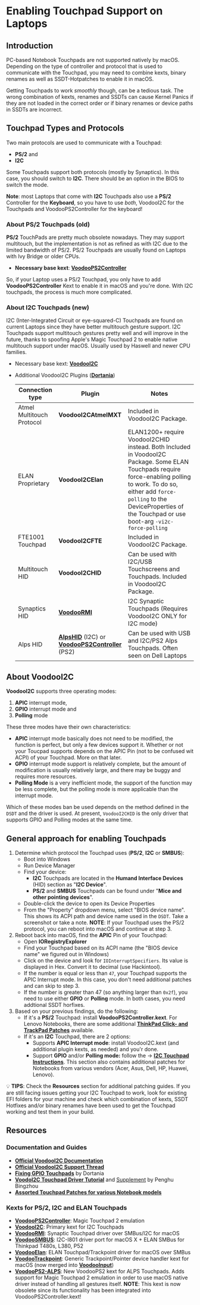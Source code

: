 # Enabling Touchpad Support on Laptops

## Introduction
PC-based Notebook Touchpads are not supported natively by macOS. Depending on the type of controller and protocol that is used to communicate with the Touchpad, you may need to combine kexts, binary renames as well as SSDT-Hotpatches to enable it in macOS.

Getting Touchpads to work *smoothly* though, can be a tedious task. The wrong combination of kexts, renames and SSDTs can cause Kernel Panics if they are not loaded in the correct order or if binary renames or device paths in SSDTs are incorrect.

## Touchpad Types and Protocols
Two main protocols are used to communicate with a Touchpad: 

- **PS/2** and 
- **I2C**

Some Touchpads support both protocols (mostly by Synaptics). In this case, you should switch to **I2C**. There should be an option in the BIOS to switch the mode.

**Note**: most Laptops that come with **I2C** Touchpads also use a **PS/2** Controller for the **Keyboard**, so you have to use *both*, VoodooI2C for the Touchpads and VoodooPS2Controller for the keyboard!

### About PS/2 Touchpads (old)
**PS/2** TouchPads are pretty much obsolete nowadays. They may support multitouch, but the implementation is not as refined as with I2C due to the limited bandwidth of PS/2. PS/2 Touchpads are usually found on Laptops with Ivy Bridge or older CPUs.

- **Necessary base kext**: [**VoodooPS2Controller**](https://github.com/acidanthera/VoodooPS2)

So, if your Laptop uses a PS/2 Touchpad, you only have to add **VoodooPS2Controller** Kext to enable it in macOS and you're done. With I2C touchpads, the process is much more complicated.

### About I2C Touchpads (new)
I2C (Inter-Integrated Circuit or eye-squared-C) Touchpads are found on current Laptops since they have better multitouch gesture support. I2C Touchpads support multitouch gestures pretty well and will improve in the future, thanks to spoofing Apple's Magic Touchpad 2 to enable native multitouch support under macOS. Usually used by Haswell and newer CPU families.

- Necessary base kext: [**VoodooI2C**](https://github.com/VoodooI2C)
- Additional VoodooI2C Plugins ([**Dortania**](https://dortania.github.io/OpenCore-Install-Guide/ktext.html#laptop-input))
	
	|Connection type|Plugin|Notes|
	|---------------|------|-----|
	|Atmel Multitouch Protocol|**VoodooI2CAtmelMXT**|Included in VoodooI2C Package.|
	|ELAN Proprietary|**VoodooI2CElan**|ELAN1200+ require VoodooI2CHID instead. Both Included in VoodooI2C Package. Some ELAN Touchpads require force-enabling polling to work. To do so, either add `force-polling` to the DeviceProperties of the Touchpad or use boot-arg `-vi2c-force-polling`|
	|FTE1001 Touchpad|**VoodooI2CFTE**|Included in VoodooI2C Package.|
	|Multitouch HID|**VoodooI2CHID**|Can be used with I2C/USB Touchscreens and Touchpads. Included in VoodooI2C Package.|
	|Synaptics HID|[**VoodooRMI**](https://github.com/VoodooSMBus/VoodooRMI)|I2C Synaptic Touchpads (Requires VoodooI2C ONLY for I2C mode)|
	|Alps HID|[**AlpsHID**](https://github.com/blankmac/AlpsHID/releases) (I2C) or</br> [**VoodooPS2Controller**](https://github.com/acidanthera/VoodooPS2/releases) (PS2) |Can be used with USB and I2C/PS2 Alps Touchpads. Often seen on Dell Laptops|</br>

## About VoodooI2C
**VoodooI2C** supports three operating modes: 

1. **APIC** interrupt mode, 
2. **GPIO** interrupt mode and 
3. **Polling** mode 

These three modes have their own characteristics: 

- **APIC** interrupt mode basically does not need to be modified, the function is perfect, but only a few devices support it. Whether or not your Toucpad supports depends on the APIC Pin (not to be confused wit ACPI) of your Touchpad. More on that later.
- **GPIO** interrupt mode support is relatively complete, but the amount of modification is usually relatively large, and there may be buggy and requires more resources.
- **Polling Mode** is a very inefficient mode, the support of the function may be less complete, but the polling mode is more applicable than the interrupt mode.

Which of these modes ban be used depends on the method defined in the `DSDT` and the driver is used. At present, `VoodooI2CHID` is the only driver that supports GPIO and Polling modes at the same time.

## General approach for enabling Touchpads

1. Determine which protocol the Touchpad uses (**PS/2**, **I2C** or **SMBUS**):
	- Boot into Windows
	- Run Device Manager
	- Find your device:
		- **I2C** Touchpads are located in the **Humand Interface Devices** (HID) section as "**I2C Device**".
 		- **PS/2** and **SMBUS** Touchpads can be found under "**Mice and other pointing devices**".
	- Double-click the device to open its Device Properties
	- From the "Property" dropdown menu, select "BIOS device name". This shows its ACPI path and device name used in the `DSDT`. Take a screenshot or take a note.
	**NOTE**: If your Touchpad uses the PS/2 protocol, you can reboot into macOS and continue at step 3.
2. Reboot back into macOS, find the **APIC** Pin of your Touchpad:
	- Open **IORegistryExplorer**
	- Find your Touchpad based on its ACPI name (the "BIOS device name" we figured out in Windows)
	- Click on the device and look for `IOInterruptSpecifiers`. Its value is displayed in Hex. Convert it to decimal (use Hackintool).
	- If the number is equal or less than `47`, your Touchpad supports the APIC Interrupt mode. In this case, you don't need additional patches and can skip to step 3. 
	- If the number is greater than 47 (so anything larger than `0x2f`), you need to use either **GPIO** or **Polling** mode. In both cases, you need addtional SSDT horfixes.
3. Based on your previous findings, do the following:
	- If it's a **PS/2** Touchpad: install **VoodooPS2Controller.kext**. For Lenovo Notebooks, there are some additional [**ThinkPad Click- and TrackPad Patches**](https://github.com/5T33Z0/OC-Little-Translated/tree/main/05_Laptop-specific_Patches/Trackpad_Patches/ThinkPad_Click_and_TrackPad_Patches) available.
	- If it's an **I2C** Touchpad, there are 2 options:
		- Supports **APIC Interrupt mode**: install VoodooI2C.kext (and additional plugin kexts, as needed) and you'r done.
		- Support **GPIO** and/or **Polling mode:** follow the &rarr; [**I2C Touchpad Instructions**](https://github.com/5T33Z0/OC-Little-Translated/tree/main/05_Laptop-specific_Patches/Trackpad_Patches/I2C_TrackPad_Patches). This section also contains additional patches for Notebooks from various vendors (Acer, Asus, Dell, HP, Huawei, Lenovo).

:bulb: **TIPS**: Check the **Resources** section for additional patching guides. If you are still facing issues getting your I2C Touchpad to work, look for existing EFI folders for your machine and check which combination of kexts, SSDT Hotfixes and/or binary renames have been used to get the Touchpad working and test them in your build.

## Resources
### Documentation and Guides
* [**Official VoodooI2C Documentation**](https://voodooi2c.github.io/)
* [**Official VoodooI2C Support Thread**](https://www.tonymacx86.com/threads/voodooi2c-help-and-support.243378/)
* [**Fixing GPIO Touchpads**](https://dortania.github.io/Getting-Started-With-ACPI/Laptops/trackpad-methods/manual.html#fixing-trackpads-manual) by Dortania
* [**VoodoI2C Touchpad Driver Tutorial**](https://www-penghubingzhou-cn.translate.goog/2019/01/06/VoodooI2C%20DSDT%20Edit/?_x_tr_sl=auto&_x_tr_tl=en&_x_tr_hl=de&_x_tr_pto=wapp) and [Supplement](https://www-penghubingzhou-cn.translate.goog/2019/07/24/VoodooI2C%20DSDT%20Edit%20FAQ/?_x_tr_sl=auto&_x_tr_tl=en&_x_tr_hl=de&_x_tr_pto=wapp) by Penghu Bingzhou
* [**Assorted Touchpad Patches for various Notebook models**](https://github.com/5T33Z0/OC-Little-Translated/tree/main/05_Laptop-specific_Patches/Trackpad_Patches/I2C_TrackPad_Patches/I2C_Touchpad_Hotfixes_Collection)

### Kexts for PS/2, I2C and ELAN Touchpads
- [**VoodooPS2Controller**](https://github.com/acidanthera/VoodooPS2): Magic Touchpad 2 emulation
- [**VoodooI2C**](https://github.com/VoodooI2C): Primary kext for I2C Touchpads
- [**VoodooRMI**](https://github.com/VoodooSMBus/VoodooRMI): Synaptic Touchpad driver over SMBus/I2C for macOS 
- [**VoodooSMBUS**](https://github.com/VoodooSMBus/VoodooSMBus): I2C-I801 driver port for macOS X + ELAN SMBus for Thinkpad T480s, L380, P52 
- [**VoodooElan**](https://github.com/VoodooSMBus/VoodooElan): ELAN Touchpad/Trackpoint driver for macOS over SMBus 
- [**VoodooTrackpoint**](https://github.com/VoodooSMBus/VoodooTrackpoint): Generic Trackpoint/Pointer device handler kext for macOS (now merged into [**VoodooInput**](https://github.com/acidanthera/VoodooInput))
- [**VoodooPS2-ALPS**](https://github.com/SkyrilHD/VoodooPS2-ALPS): New VoodooPS2 kext for ALPS Touchpads. Adds support for Magic Touchpad 2 emulation in order to use macOS native driver instead of handling all gestures itself. **NOTE**: This kext is now obsolete since its functionality has been integrated into VoodooPS2Controller.kext!
